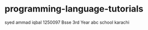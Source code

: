 programming-language-tutorials
==============================
syed ammad iqbal 
1250097
Bsse 
3rd Year 
abc school
karachi
